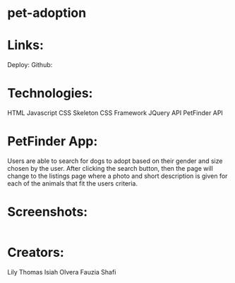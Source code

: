 # pet-adoption

# Links:
Deploy:
Github:

# Technologies:
HTML
Javascript
CSS
Skeleton CSS Framework
JQuery API
PetFinder API

# PetFinder App:
Users are able to search for dogs to adopt based on their gender and size chosen by the user. After clicking the search button, then the page will change to the listings page where a photo and short description is given for each of the animals that fit the users criteria. 

# Screenshots:

![]()

# Creators:
Lily Thomas 
Isiah Olvera 
Fauzia Shafi 

